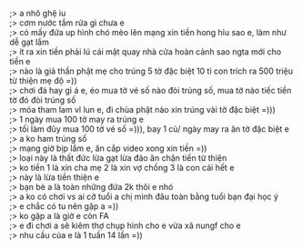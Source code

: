 ;> a nhô ghệ iu<br>
;> cơm nước tắm rửa gì chưa e<br>
;> có mấy đứa up hình chó mèo lên mạng xin tiền hong hỉu sao e, làm như dễ gạt lắm<br>
;> ít ra xin tiền phải lú cái mặt quay nhà cửa hoàn cảnh sao ngta mới cho tiền e<br>
;> nào là giả thần phật mẹ cho trúng 5 tờ đặc biệt 10 tỉ con trích ra 500 triệu từ thiện mẹ độ =))<br>
;> chơi đá hay gì á e, éo mua tờ vé số nào đòi trúng số, mua tờ nào tiếc tiền tờ đó đòi trúng số<br>
;> móa tham lam vl lun e, đi chùa phật nào xin trúng vài tờ đặc biệt =)))<br>
;> 1 ngày mua 100 tờ may ra trúng e<br>
;> tối làm đũy mua 100 tờ vé số =))), bay 1 củ/ ngày may ra ăn tờ đặc biệt e<br>
;> a ko ham trúng số<br>
;> mạng giờ bịp lắm e, ăn cắp video xong xin tiền =))<br>
;> loại này là thất đức lừa gạt lừa đảo ăn chặn tiền từ thiện<br>
;> ko tiền 1 là xin cha mẹ 2 là xin vợ chồng 3 là con cái hết e<br>
;> này là lừa tiền thiện e<br>
;> bạn bè a là toàn những đứa 2k thôi e nhó<br>
;> a ko có chơi vs ai cỡ tuổi a chị mình đâu toàn bằng tuổi bạn đại học ý<br>
;> e chắc có tu nên gặp a =))<br>
;> ko gặp a là giờ e còn FA<br>
;> e đi chơi a sẽ kiêm thợ chụp hình cho e vừa xã nungf cho e<br>
;> nhu cầu của e là 1 tuần 14 lần =))
